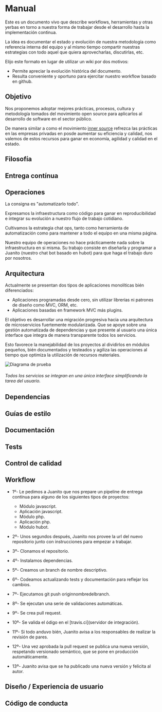 # Manual

Este es un documento vivo que describe workflows, herramientas y otras yerbas en torno a nuestra forma de trabajar desde el desarrollo hasta la implementación continua.

La idea es documentar el estado y evolución de nuestra metodología como referencia interna del equipo y al mismo tiempo compartir nuestras estrategias con todo aquel que quiera aprovecharlas, discutirlas, etc.

Elijo este formato en lugar de utilizar un wiki por dos motivos:
+ Permite apreciar la evolución histórica del documento.
+ Resulta conveniente y oportuno para ejercitar nuestro workflow basado en github.

## Objetivo

Nos proponemos adoptar mejores prácticas, procesos, cultura y metodología tomados del movimiento open source para aplicarlos al desarrollo de software en el sector público.

De manera similar a como el movimiento [inner source](http://paypal.github.io/InnerSourceCommons/index.html) refrezca las prácticas en las empresas privadas en posde  aumentar su eficiencia y calidad, nos valemos de estos recursos para ganar en economía, agilidad y calidad en el estado.

## Filosofía

## Entrega contínua

## Operaciones

La consigna es "automatizarlo todo". 

Expresamos la infraestructura como código para ganar en reproducibilidad e integrar su evolución a nuestro flujo de trabajo cotidiano.

Cultivamos la estrategia chat ops, tanto como herramienta de automatización como para mantener a todo el equipo en una misma página.

Nuestro equipo de operaciones no hace prácticamente nada sobre la infraestructura en si misma. Su trabajo consiste en diseñarla y programar a Juanito (nuestro chat bot basado en hubot) para que haga el trabajo duro por nosotros.

## Arquitectura

Actualmente se presentan dos tipos de aplicaciones monolíticas bién diferenciados:

* Aplicaciones programadas desde cero, sin utilizar librerías ni patrones de diseño como MVC, ORM, etc.
* Aplicaciones basadas en framework MVC más plugins.

El objetivo es desarrollar una migración progresiva hacia una arquitectura de microservicios fuertemente modularizada. Que se apoye sobre una gestión automatizada de dependencias y que presente al usuario una única interface que integra de manera transparente todos los servicios.

Esto favorece la manejabilidad de los proyectos al dividirlos en módulos pequeños, bién documentados y testeados y agiliza las operaciones al tiempo que optimiza la utilización de recursos materiales.

![Diagrama de prueba](https://cdn.rawgit.com/MinEduTDF/manual/master/diagram.svg)
###### Todos los servicios se integran en una única interface simplificando la tarea del usuario.

## Dependencias

## Guías de estilo

## Documentación

## Tests

## Control de calidad

## Workflow

* 1º- Le pedimos a Juanito que nos prepare un pipeline de entrega contínua para alguno de los siguientes tipos de proyectos:
    
  * Módulo javascript.
  * Aplicación javascript.
  * Módulo php.
  * Aplicación php.
  * Módulo hubot.

* 2º- Unos segundos después, Juanito nos provee la url del nuevo repositorio junto con instrucciones para empezar a trabajar.

* 3º- Clonamos el repositorio.

* 4º- Instalamos dependencias.

* 5º- Creamos un branch de nombre descriptivo.

* 6º- Codeamos actualizando tests y documentación para reflejar los cambios.

* 7º- Ejecutamos git push originnombredelbranch.

* 8º- Se ejecutan una serie de validaciones automáticas.

* 9º- Se crea pull request.

* 10º- Se valida el ódigo en el [travis.ci](servidor de integración).

* 11º- Si todo anduvo bién, Juanito avisa a los responsables de realizar la revisión de pares.

* 12º- Una vez aprobada la pull request se publica una nueva versión, respetando versionado semántico, que se pone en producción automáticamente.

* 13º- Juanito avisa que se ha publicado una nueva versión y felicita al autor.

## Diseño / Experiencia de usuario

## Código de conducta
